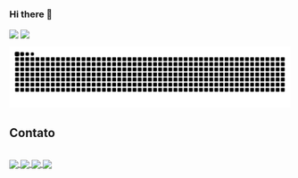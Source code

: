 ### Hi there 👋

<div>
   <img src="https://github-readme-stats.vercel.app/api?username=JhonatanTech&show_icons=true&theme=radical&bg_color=000&border_color=D00FF7F&icon_color=A020F0&text_color=00FF7F&title_color=A020F0&&locale=pt-br&border_radius=20&hide_border=true" align="center">

  <img src="https://github-readme-stats.vercel.app/api/top-langs/?username=JhonatanTech&layout=compact&bg_color=000&border_color=D00FF7F&icon_color=A020F0&text_color=00FF7F&title_color=A020F0&locale=pt-br&border_radius=20&hide_border=true" align="center">
</div>

![Snake animation](https://github.com/JhonatanTech/JhonatanTech/blob/output/github-contribution-grid-snake.svg)

## Contato
<br>
<a href="https://www.linkedin.com/in/jhonatantech/">
<img src="https://cdn.jsdelivr.net/gh/devicons/devicon/icons/linkedin/linkedin-original.svg" align="center" height="100">
</a>

<a href="https://www.figma.com/@jhonatantech">
<img src="https://cdn.jsdelivr.net/gh/devicons/devicon/icons/figma/figma-original.svg" align="center" height="100">
</a>

<a href="https://api.whatsapp.com/send?phone=5511948410992">
<img src="https://cdn.icon-icons.com/icons2/1826/PNG/128/4202050chatlogosocialsocialmediawhatsapp-115638_115663.png" align="center" height="100">
</a>

<a href="https://api.whatsapp.com/send?phone=5511948410992">
<img src="https://cdn.jsdelivr.net/gh/devicons/devicon/icons/ie10/ie10-original.svg" align="center" height="100">
</a>
